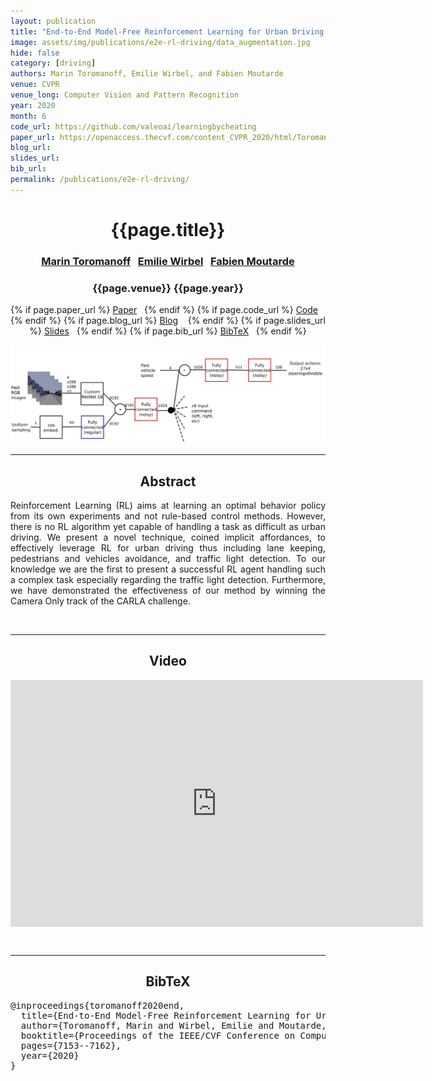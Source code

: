 ```yaml
---
layout: publication
title: "End-to-End Model-Free Reinforcement Learning for Urban Driving using Implicit Affordances"
image: assets/img/publications/e2e-rl-driving/data_augmentation.jpg
hide: false
category: [driving]
authors: Marin Toromanoff, Emilie Wirbel, and Fabien Moutarde
venue: CVPR
venue_long: Computer Vision and Pattern Recognition
year: 2020
month: 6
code_url: https://github.com/valeoai/learningbycheating
paper_url: https://openaccess.thecvf.com/content_CVPR_2020/html/Toromanoff_End-to-End_Model-Free_Reinforcement_Learning_for_Urban_Driving_Using_Implicit_Affordances_CVPR_2020_paper.html
blog_url:
slides_url:
bib_url:
permalink: /publications/e2e-rl-driving/
---
```


<h1 align="center"> {{page.title}} </h1>
<!-- Simple call of authors -->
<!-- <h3 align="center"> {{page.authors}} </h3> -->
<!-- Alternatively you can add links to author pages -->
<h3 align="center"> <a href="https://scholar.google.com/citations?user=Yu47MFYAAAAJ&hl=fr">Marin Toromanoff</a>&nbsp;&nbsp; <a href="https://scholar.google.com/citations?user=Z7wRy_cAAAAJ&hl=en">Emilie Wirbel</a>&nbsp;&nbsp; <a href="https://people.minesparis.psl.eu/fabien.moutarde/">Fabien Moutarde</a></h3>


<h3 align="center"> {{page.venue}} {{page.year}} </h3>

<div align="center">
  <p>
    {% if page.paper_url %}
    <a href="{{ page.paper_url }}"><i class="far fa-file-pdf"></i> Paper</a>&nbsp;&nbsp;
    {% endif %}
    {% if page.code_url %}
    <a href="{{ page.code_url }}"><i class="fab fa-github"></i> Code</a> &nbsp;&nbsp;
    {% endif %}
    {% if page.blog_url %}
    <a href="{{ page.blog_url }}"><i class="fab fa-blogger"></i> Blog</a> &nbsp;&nbsp;
    {% endif %}
    {% if page.slides_url %}
    <a href="{{ page.slides_url }}"><i class="far fa-file-pdf"></i> Slides</a>&nbsp;&nbsp;
    {% endif %}
    {% if page.bib_url %}
    <a href="{{ page.bib_url}}"><i class="far fa-file-alt"></i> BibTeX</a>&nbsp;&nbsp;
    {% endif %}
  </p>
</div>

<div class="publication-teaser">
    <img src="../../assets/img/publications/e2e-rl-driving/architecture.jpg" alt="project teaser"/>
</div>


<hr>

<h2  align="center"> Abstract</h2>

<p align="justify">Reinforcement Learning (RL) aims at learning an optimal behavior policy from its own experiments and not rule-based control methods. However, there is no RL algorithm yet capable of handling a task as difficult as urban driving. We present a novel technique, coined implicit affordances, to effectively leverage RL for urban driving thus including lane keeping, pedestrians and vehicles avoidance, and traffic light detection. To our knowledge we are the first to present a successful RL agent handling such a complex task especially regarding the traffic light detection. Furthermore, we have demonstrated the effectiveness of our method by winning the Camera Only track of the CARLA challenge.</p>

<br>
<hr>

<h2 align="center"> Video</h2>

<p align="center">
  <iframe width="660" height="395" src="https://www.youtube.com/embed/hfEos9HpgBA" frameborder="0" allow="autoplay; encrypted-media" allowfullscreen align="center"></iframe>
</p>

<br>
<hr>

<h2  align="center">BibTeX</h2>
<left>
  <pre class="bibtex-box">
@inproceedings{toromanoff2020end,
  title={End-to-End Model-Free Reinforcement Learning for Urban Driving using Implicit Affordances},
  author={Toromanoff, Marin and Wirbel, Emilie and Moutarde, Fabien},
  booktitle={Proceedings of the IEEE/CVF Conference on Computer Vision and Pattern Recognition},
  pages={7153--7162},
  year={2020}
}</pre>
</left>

<br>
